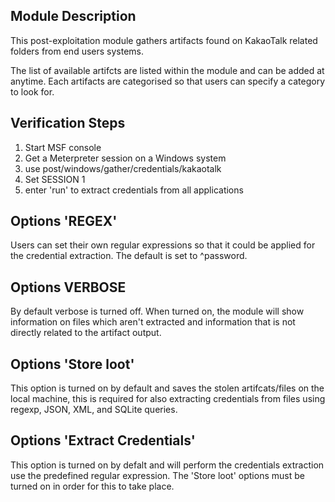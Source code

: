 ## Module Description

This post-exploitation module gathers artifacts found on KakaoTalk related folders from end users systems.

The list of available artifcts are listed within the module and can be added at anytime. Each artifacts are categorised so that users can specify a category to look for.


## Verification Steps

1. Start MSF console
2. Get a Meterpreter session on a Windows system
3. use post/windows/gather/credentials/kakaotalk
4. Set SESSION 1
5. enter 'run' to extract credentials from all applications


## Options 'REGEX'

Users can set their own regular expressions so that it could be applied for the credential extraction. The default is set to ^password.

## Options VERBOSE

By default verbose is turned off. When turned on, the module will show information on files which aren't extracted and information that is not directly related to the artifact output.


## Options 'Store loot'
This option is turned on by default and saves the stolen artifcats/files on the local machine,
this is required for also extracting credentials from files using regexp, JSON, XML, and SQLite queries.


## Options 'Extract Credentials'
This option is turned on by defalt and will perform the credentials extraction use the predefined regular expression. The 'Store loot' options must be turned on in order for this to take place.